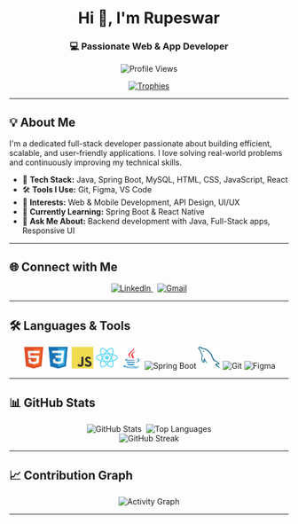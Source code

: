 <h1 align="center">Hi 👋, I'm Rupeswar</h1>
<h3 align="center">💻 Passionate Web & App Developer</h3>

<p align="center">
  <img src="https://komarev.com/ghpvc/?username=rupeswarbhainsa777&label=Profile%20views&color=ff69b4&style=for-the-badge" alt="Profile Views" />
</p>

<p align="center">
  <a href="https://github.com/ryo-ma/github-profile-trophy">
    <img src="https://github-profile-trophy.vercel.app/?username=rupeswarbhainsa777&theme=radical&margin-w=15&margin-h=15&row=1" alt="Trophies" />
  </a>
</p>

---

## 💡 About Me

I'm a dedicated full-stack developer passionate about building efficient, scalable, and user-friendly applications. I love solving real-world problems and continuously improving my technical skills.

- 🚀 **Tech Stack:** Java, Spring Boot, MySQL, HTML, CSS, JavaScript, React  
- 🛠️ **Tools I Use:** Git, Figma, VS Code  
- 🎯 **Interests:** Web & Mobile Development, API Design, UI/UX  
- 🌱 **Currently Learning:** Spring Boot & React Native  
- 💬 **Ask Me About:** Backend development with Java, Full-Stack apps, Responsive UI  

---

## 🌐 Connect with Me

<p align="center">
  <a href="https://www.linkedin.com/in/rupeswar-bhainsa-2b98b7227/" target="_blank">
    <img src="https://cdn-icons-png.flaticon.com/512/174/174857.png" width="40" alt="LinkedIn" />
  </a>
  &nbsp;
  <a href="mailto:rupeswarbhainsa777@gmail.com" target="_blank">
    <img src="https://cdn-icons-png.flaticon.com/512/732/732200.png" width="40" alt="Gmail" />
  </a>
</p>

---

## 🛠️ Languages & Tools 

<p align="center">
  <img src="https://raw.githubusercontent.com/devicons/devicon/master/icons/html5/html5-original.svg" width="40" alt="HTML5" />
  <img src="https://raw.githubusercontent.com/devicons/devicon/master/icons/css3/css3-original.svg" width="40" alt="CSS3" />
  <img src="https://raw.githubusercontent.com/devicons/devicon/master/icons/javascript/javascript-original.svg" width="40" alt="JavaScript" />
  <img src="https://raw.githubusercontent.com/devicons/devicon/master/icons/react/react-original.svg" width="40" alt="React" />
  <img src="https://raw.githubusercontent.com/devicons/devicon/master/icons/java/java-original.svg" width="40" alt="Java" />
  <img src="https://www.vectorlogo.zone/logos/springio/springio-icon.svg" width="40" alt="Spring Boot" />
  <img src="https://raw.githubusercontent.com/devicons/devicon/master/icons/mysql/mysql-original.svg" width="40" alt="MySQL" />
  <img src="https://www.vectorlogo.zone/logos/git-scm/git-scm-icon.svg" width="40" alt="Git" />
  <img src="https://www.vectorlogo.zone/logos/figma/figma-icon.svg" width="40" alt="Figma" />
</p>

---

## 📊 GitHub Stats

<div align="center">
  <img src="https://github-readme-stats.vercel.app/api?username=rupeswarbhainsa777&show_icons=true&theme=radical&hide_border=true" height="180" alt="GitHub Stats" />&nbsp;
  <img src="https://github-readme-stats.vercel.app/api/top-langs/?username=rupeswarbhainsa777&layout=compact&theme=radical&hide_border=true" height="180" alt="Top Languages" />
</div>
<div align="center">
  <img src="https://github-readme-streak-stats.herokuapp.com/?user=rupeswarbhainsa777&theme=radical&hide_border=true" alt="GitHub Streak" />
</div>

---

## 📈 Contribution Graph

<p align="center">
  <img src="https://github-readme-activity-graph.vercel.app/graph?username=rupeswarbhainsa777&theme=radical&hide_border=true" alt="Activity Graph" />
</p>

---


